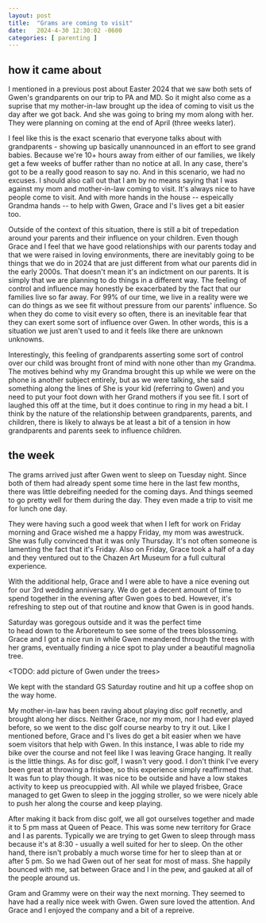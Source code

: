 ```yaml
---
layout: post
title:  "Grams are coming to visit"
date:   2024-4-30 12:30:02 -0600
categories: [ parenting ]
---
```


## how it came about
I mentioned in a previous post about Easter 2024
that we saw both sets of Gwen's grandparents
on our trip to PA and MD. So it might also 
come as a suprise that my mother-in-law
brought up the idea of coming to visit us the day after
we got back. And she was going to bring my
mom along with her. They were planning on coming
at the end of April (three weeks later).

I feel like this is the exact scenario that
everyone talks about with grandparents - 
showing up basically unannounced in an effort to
see grand babies. Because we're 10+ hours away
from either of our families, we likely get a few
weeks of buffer rather than no notice at all. 
In any case, there's got to be a really good
reason to say no. And in this scenario, we had no 
excuses. I should also call out that I am by no 
means saying that I was against my mom and 
mother-in-law coming to visit. It's always nice
to have people come to visit. And with more hands
in the house -- espeically Grandma hands -- to help
with Gwen, Grace and I's lives get a bit easier too.

Outside of the context of this situation, there 
is still a bit of trepedation around your parents
and their influence on your children. Even though
Grace and I feel that we have good relationships
with our parents today and that we were raised in
loving environments, there are inevitably going
to be things that we do in 2024 that are just different
from what our parents did in the early 2000s. That 
doesn't mean it's an indictment on our parents. It
is simply that we are planning to do things in a 
different way. The feeling of control and influence
may honestly be exacerbated by the fact that our 
families live so far away. For 99% of our time, we
live in a reality were we can do things as we see
fit without pressure from our parents' influence.
So when they do come to visit every so often, there is
an inevitable fear that they can exert some 
sort of influence over Gwen. In other words, this is 
a situation we just aren't used to and it feels like
there are unknown unknowns.

Interestingly, this feeling of grandparents asserting
some sort of control over our child was brought
front of mind with none other than my Grandma. The 
motives behind why my Grandma brought this up while
we were on the phone is another subject entirely, but
as we were talking, she said something along the lines of
She is your kid (referring to Gwen) and you need to 
put your foot down with her Grand mothers if you see 
fit. I sort of laughed this off at the time, but it 
does continue to ring in my head a bit. I think by the 
nature of the relationship between grandparents, parents,
and children, there is likely to always be at least
a bit of a tension in how grandparents and parents seek
to influence children. 

## the week 
The grams arrived just after Gwen went to sleep on 
Tuesday night. Since both of them had already 
spent some time here in the last few months, there
was little debreifing needed for the coming days. 
And things seemed to go pretty well for them during the
day. They even made a trip to visit me for lunch one day.

They were having such a good week that when I left for
work on Friday morning and Grace wished me a happy
Friday, my mom was awestruck. She was fully convinced
that it was only Thursday. It's not often someone is
lamenting the fact that it's Friday. 
Also on Friday, Grace took a half of a day 
and they ventured out to the Chazen Art Museum for a 
full cultural experience.

With the additional help, Grace and I were able to 
have a nice evening out for our 3rd wedding anniversary.
We do get a decent amount of time to
spend together in the evening after Gwen goes to bed. 
However, it's refreshing to step out of that routine 
and know that Gwen is in good hands.

Saturday was goregous outside and it was the perfect time  
to head down to the Arboreteum to see some of the trees
blossoming. Grace and I got a nice run in while Gwen 
meandered through the trees with her grams, eventually
finding a nice spot to play under a beautiful magnolia
tree.  

<TODO: add picture of Gwen under the trees>

We kept with the standard GS Saturday routine and hit up
a coffee shop on the way home. 

My mother-in-law has been raving about playing disc 
golf recnetly, and brought along her discs. Neither Grace, nor
my mom, nor I had ever played before, so we went
to the disc golf course nearby to try it out. Like I mentioned 
before, Grace and I's lives do get a bit easier when we have 
soem visitors that help with Gwen. In this instance, I was able
to ride my bike over the course and not feel like I was leaving
Grace hanging. It really is the little things. As for disc golf, 
I wasn't very good. I don't think I've every been great at 
throwing a frisbee, so this experience simply reaffirmed that. 
It was fun to play though. It was nice to be outside and have
a low stakes activity to keep us preocuppied with. 
All while we played frisbee, Grace managed to get Gwen to sleep 
in the jogging stroller, so we were nicely able to push her along 
the course and keep playing. 

After making it back from disc golf, we all got ourselves together
and made it to 5 pm mass at Queen of Peace. This was some new
territory for Grace and I as parents. Typically we are trying to
get Gwen to sleep through mass because it's at 8:30 - usually 
a well suited for her to sleep. On the other hand,
there isn't probably a much worse time for her to sleep than at or
after 5 pm. So we had Gwen out of her seat for most of mass. She 
happily bounced with me, sat between Grace and I in the pew, and 
gauked at all of the people around us.

Gram and Grammy were on their way
the next morning. They seemed to have had a really nice week
with Gwen. Gwen sure loved the attention. And Grace and I 
enjoyed the company and a bit of a repreive. 


